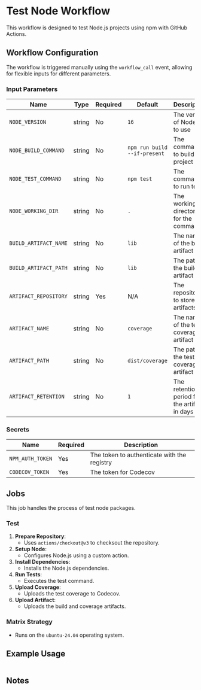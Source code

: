 # Test Node Workflow

This workflow is designed to test Node.js projects using npm with GitHub Actions.

## Workflow Configuration

The workflow is triggered manually using the `workflow_call` event, allowing for flexible inputs for different parameters.

### Input Parameters

| Name                  | Type   | Required | Default                      | Description                                   |
| --------------------- | ------ | -------- | ---------------------------- | --------------------------------------------- |
| `NODE_VERSION`        | string | No       | `16`                         | The version of Node.js to use                 |
| `NODE_BUILD_COMMAND`  | string | No       | `npm run build --if-present` | The command to build the project              |
| `NODE_TEST_COMMAND`   | string | No       | `npm test`                   | The command to run tests                      |
| `NODE_WORKING_DIR`    | string | No       | `.`                          | The working directory for the commands        |
| `BUILD_ARTIFACT_NAME` | string | No       | `lib`                        | The name of the build artifact                |
| `BUILD_ARTIFACT_PATH` | string | No       | `lib`                        | The path to the build artifact                |
| `ARTIFACT_REPOSITORY` | string | Yes      | N/A                          | The repository to store artifacts             |
| `ARTIFACT_NAME`       | string | No       | `coverage`                   | The name of the test coverage artifact        |
| `ARTIFACT_PATH`       | string | No       | `dist/coverage`              | The path to the test coverage artifact        |
| `ARTIFACT_RETENTION`  | string | No       | `1`                          | The retention period for the artifact in days |

### Secrets

| Name             | Required | Description                                 |
| ---------------- | -------- | ------------------------------------------- |
| `NPM_AUTH_TOKEN` | Yes      | The token to authenticate with the registry |
| `CODECOV_TOKEN`  | Yes      | The token for Codecov                       |

## Jobs

This job handles the process of test node packages.

### Test

1. **Prepare Repository**:
   - Uses `actions/checkout@v3` to checksout the repository.
2. **Setup Node**:
   - Configures Node.js using a custom action.
3. **Install Dependencies**:
   - Installs the Node.js dependencies.
4. **Run Tests**:
   - Executes the test command.
5. **Upload Coverage**:
   - Uploads the test coverage to Codecov.
6. **Upload Artifact**:
   - Uploads the build and coverage artifacts.

### Matrix Strategy

- Runs on the `ubuntu-24.04` operating system.

## Example Usage

```yaml

```

## Notes
